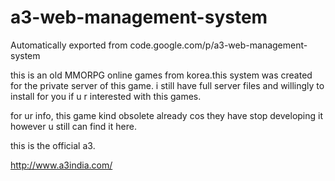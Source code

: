 # a3-web-management-system
Automatically exported from code.google.com/p/a3-web-management-system

this is an old MMORPG online games from korea.this system was created for the private server of this game.
i still have full server files and willingly to install for you if u r interested with this games.

for ur info, this game kind obsolete already cos they have stop developing it however u still can find it here.

this is the official a3.

http://www.a3india.com/
